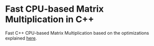 Fast CPU-based Matrix Multiplication in C++
===========================================

Fast C++ CPU-based Matrix Multiplication based on the optimizations explained [here](https://siboehm.com/articles/22/Fast-MMM-on-CPU).
